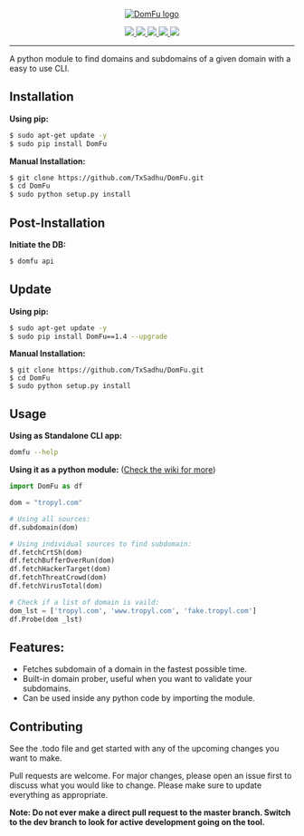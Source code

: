 <p align="center">
<a href="https://github.com/txsadhu/domfu"><img src="https://i.imgur.com/xYoBNoF.png" alt="DomFu logo"></a>
</p>

<p align="center">
  <a href="https://www.python.org/download/releases/3.8">
    <img src="https://img.shields.io/badge/Python-3.8-green.svg">
  </a>
  <a href="https://github.com/txsadhu/domfu/releases">
    <img src="https://img.shields.io/badge/DomFu-v1.4-violet.svg">
  </a>
  <a href="https://github.com/txsadhu/domfu/">
      <img src="https://img.shields.io/badge/Tested%20on-Linux-yellow.svg">
  </a>
  <a href="https://github.com/TxSadhu/DomFu/blob/master/LICENSE.txt">
    <img src="https://img.shields.io/badge/License-GPLv3-orange.svg">
  </a> 
  <a href="https://github.com/TxSadhu/DomFu/releases/tag/v1.3.0/">
    <img src="https://img.shields.io/badge/Release-Stable-green.svg">
  </a>
</p>

---

A python module to find domains and subdomains of a given domain with a easy to use CLI.

## Installation

**Using pip:**

```bash
$ sudo apt-get update -y
$ sudo pip install DomFu
```

**Manual Installation:**

```bash
$ git clone https://github.com/TxSadhu/DomFu.git
$ cd DomFu
$ sudo python setup.py install
```

## Post-Installation

**Initiate the DB:**

```bash
$ domfu api
```

## Update

**Using pip:**

```bash
$ sudo apt-get update -y
$ sudo pip install DomFu==1.4 --upgrade
```

**Manual Installation:**

```
$ git clone https://github.com/TxSadhu/DomFu.git
$ cd DomFu
$ sudo python setup.py install
```

## Usage

**Using as Standalone CLI app:**

```bash
domfu --help
```

**Using it as a python module:** ([Check the wiki for more](https://github.com/TxSadhu/DomFu/wiki/Using-the-python-module))

```python
import DomFu as df

dom = "tropyl.com"

# Using all sources:
df.subdomain(dom)

# Using individual sources to find subdomain:
df.fetchCrtSh(dom)
df.fetchBufferOverRun(dom)
df.fetchHackerTarget(dom)
df.fetchThreatCrowd(dom)
df.fetchVirusTotal(dom)

# Check if a list of domain is vaild:
dom_lst = ['tropyl.com', 'www.tropyl.com', 'fake.tropyl.com']
df.Probe(dom _lst)

```

## Features:

- Fetches subdomain of a domain in the fastest possible time.
- Built-in domain prober, useful when you want to validate your subdomains.
- Can be used inside any python code by importing the module.

## Contributing

See the .todo file and get started with any of the upcoming changes you want to make.

Pull requests are welcome. For major changes, please open an issue first to discuss what you would like to change. Please make sure to update everything as appropriate.

**Note: Do not ever make a direct pull request to the master branch. Switch to the dev branch to look for active development going on the tool.**
